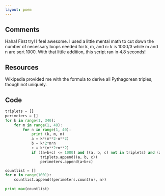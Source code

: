 ```yaml
---
layout: poem
---
```


## Comments

Haha! First try! I feel awesome. I used a little mental math to cut down the
number of necessary loops needed for k, m, and n: k is 1000/3 while m and n are
sqrt 1000. With that little addition, this script ran in 4.8 seconds!

## Resources

Wikipedia provided me with the formula to derive all Pythagorean triples,
though not uniquely.

## Code

```python
triplets = []
perimeters = []
for k in range(1, 340):
	for m in range(1, 40):
		for n in range(1, 40):
			print (k, m, n)
			a = k*(m**2-n**2)
			b = k*2*m*n
			c = k*(m**2+n**2)
			if ((a+b+c) <= 1000) and ((a, b, c) not in triplets) and (a > 0):
				triplets.append((a, b, c))
				perimeters.append(a+b+c)

countlist = []
for n in range(1001):
	countlist.append((perimeters.count(n), n))
	
print max(countlist)
```

